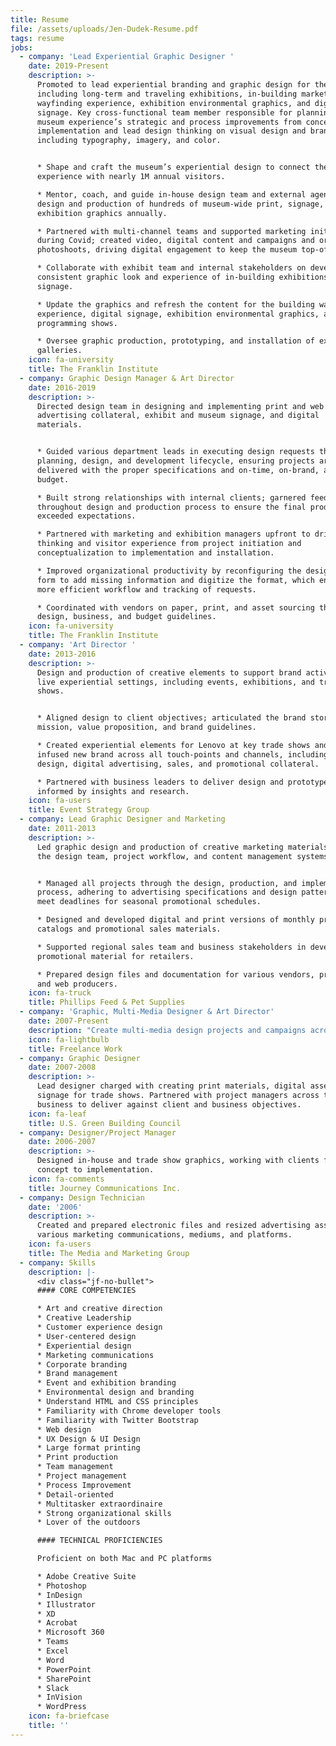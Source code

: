 ```yaml
---
title: Resume
file: /assets/uploads/Jen-Dudek-Resume.pdf
tags: resume
jobs:
  - company: 'Lead Experiential Graphic Designer '
    date: 2019-Present
    description: >-
      Promoted to lead experiential branding and graphic design for the museum,
      including long-term and traveling exhibitions, in-building marketing,
      wayfinding experience, exhibition environmental graphics, and digital
      signage. Key cross-functional team member responsible for planning the
      museum experience’s strategic and process improvements from concept to
      implementation and lead design thinking on visual design and branding,
      including typography, imagery, and color.


      * Shape and craft the museum’s experiential design to connect the
      experience with nearly 1M annual visitors.

      * Mentor, coach, and guide in-house design team and external agencies in
      design and production of hundreds of museum-wide print, signage, and
      exhibition graphics annually.

      * Partnered with multi-channel teams and supported marketing initiatives
      during Covid; created video, digital content and campaigns and organized
      photoshoots, driving digital engagement to keep the museum top-of-mind.

      * Collaborate with exhibit team and internal stakeholders on developing a
      consistent graphic look and experience of in-building exhibitions and
      signage.

      * Update the graphics and refresh the content for the building wayfinding
      experience, digital signage, exhibition environmental graphics, and live
      programming shows.

      * Oversee graphic production, prototyping, and installation of exhibits in
      galleries.
    icon: fa-university
    title: The Franklin Institute
  - company: Graphic Design Manager & Art Director
    date: 2016-2019
    description: >-
      Directed design team in designing and implementing print and web
      advertising collateral, exhibit and museum signage, and digital
      materials. 


      * Guided various department leads in executing design requests through the
      planning, design, and development lifecycle, ensuring projects are
      delivered with the proper specifications and on-time, on-brand, and within
      budget. 

      * Built strong relationships with internal clients; garnered feedback
      throughout design and production process to ensure the final product
      exceeded expectations. 

      * Partnered with marketing and exhibition managers upfront to drive design
      thinking and visitor experience from project initiation and
      conceptualization to implementation and installation.

      * Improved organizational productivity by reconfiguring the design request
      form to add missing information and digitize the format, which enabled a
      more efficient workflow and tracking of requests. 

      * Coordinated with vendors on paper, print, and asset sourcing that met
      design, business, and budget guidelines.
    icon: fa-university
    title: The Franklin Institute
  - company: 'Art Director '
    date: 2013-2016
    description: >-
      Design and production of creative elements to support brand activation in
      live experiential settings, including events, exhibitions, and trade
      shows. 


      * Aligned design to client objectives; articulated the brand story,
      mission, value proposition, and brand guidelines.

      * Created experiential elements for Lenovo at key trade shows and events;
      infused new brand across all touch-points and channels, including booth
      design, digital advertising, sales, and promotional collateral.

      * Partnered with business leaders to deliver design and prototype options
      informed by insights and research.
    icon: fa-users
    title: Event Strategy Group
  - company: Lead Graphic Designer and Marketing
    date: 2011-2013
    description: >-
      Led graphic design and production of creative marketing materials; managed
      the design team, project workflow, and content management systems. 


      * Managed all projects through the design, production, and implementation
      process, adhering to advertising specifications and design patterns to
      meet deadlines for seasonal promotional schedules. 

      * Designed and developed digital and print versions of monthly product
      catalogs and promotional sales materials.

      * Supported regional sales team and business stakeholders in developing
      promotional material for retailers.

      * Prepared design files and documentation for various vendors, printers,
      and web producers.
    icon: fa-truck
    title: Phillips Feed & Pet Supplies
  - company: 'Graphic, Multi-Media Designer & Art Director'
    date: 2007-Present
    description: "Create multi-media design projects and campaigns across formats and channels for clients in a broad spectrum of industries, including technology, financial services, higher education, \nnon-profit, retail, medical, and health and fitness. \rProjects include annual reports, website design & wireframes, digital and social media communications, print, email design, branding, and apparel graphics. \n\n* Bright Path Brewing, Jim Thorpe, PA\n* Lone Eagle Brewing, Flemington, NJ\n* Penn Medicine, University of Pennsylvania Health System, Philadelphia, PA\n* Sungard Availability Services, Wayne, PA\n* Creative Circle\n* Synergy Medical Education, Conshohocken, PA\n* Kelpius Cycling Team, Philadelphia, PA\n* Event Strategy Group, Plymouth Meeting, PA\n* M2, Philadelphia, PA\n* 360JMG, Washington, DC\n* IWS, Alexandria, VA\n* In The Crosshairs, Washington, DC\n* Just Riding Along Bicycle Shop (JRABS), Laytonsville, MD\n* Case Design/Remodeling, Inc., Bethesda, MD\n* Christian Service Charities, Annandale, VA\n* Eastern Research Group, Arlington, VA\n* Home Front Communications, Washington, DC\n* Jon Wye, Washington, DC\n* KindHuman Sports, Advance, NC\n* OmniStudio, Inc., Washington, DC\n* Lorél Marketing Group, Valley Forge, PA\n* MABRACross.org, Washington, DC\n* MedErgy HealthGroup, Inc., Yardley, PA\n* Rio Brands, Philadelphia, PA\n* University for Peace, Washington, DC\n* United States Postal Service, Washington, DC\n* The Creative Group - Washington, DC and Philadelphia, PA"
    icon: fa-lightbulb
    title: Freelance Work
  - company: Graphic Designer
    date: 2007-2008
    description: >-
      Lead designer charged with creating print materials, digital assets, and
      signage for trade shows. Partnered with project managers across the
      business to deliver against client and business objectives.
    icon: fa-leaf
    title: U.S. Green Building Council
  - company: Designer/Project Manager
    date: 2006-2007
    description: >-
      Designed in-house and trade show graphics, working with clients from
      concept to implementation.
    icon: fa-comments
    title: Journey Communications Inc.
  - company: Design Technician
    date: '2006'
    description: >-
      Created and prepared electronic files and resized advertising assets for
      various marketing communications, mediums, and platforms.
    icon: fa-users
    title: The Media and Marketing Group
  - company: Skills
    description: |-
      <div class="jf-no-bullet">
      #### CORE COMPETENCIES

      * Art and creative direction
      * Creative Leadership
      * Customer experience design
      * User-centered design
      * Experiential design
      * Marketing communications
      * Corporate branding
      * Brand management
      * Event and exhibition branding
      * Environmental design and branding
      * Understand HTML and CSS principles
      * Familiarity with Chrome developer tools
      * Familiarity with Twitter Bootstrap
      * Web design
      * UX Design & UI Design
      * Large format printing
      * Print production
      * Team management
      * Project management
      * Process Improvement
      * Detail-oriented
      * Multitasker extraordinaire
      * Strong organizational skills
      * Lover of the outdoors

      #### TECHNICAL PROFICIENCIES

      Proficient on both Mac and PC platforms 

      * Adobe Creative Suite
      * Photoshop 
      * InDesign 
      * Illustrator 
      * XD 
      * Acrobat 
      * Microsoft 360 
      * Teams 
      * Excel 
      * Word 
      * PowerPoint 
      * SharePoint 
      * Slack 
      * InVision 
      * WordPress
    icon: fa-briefcase
    title: ''
---
```



